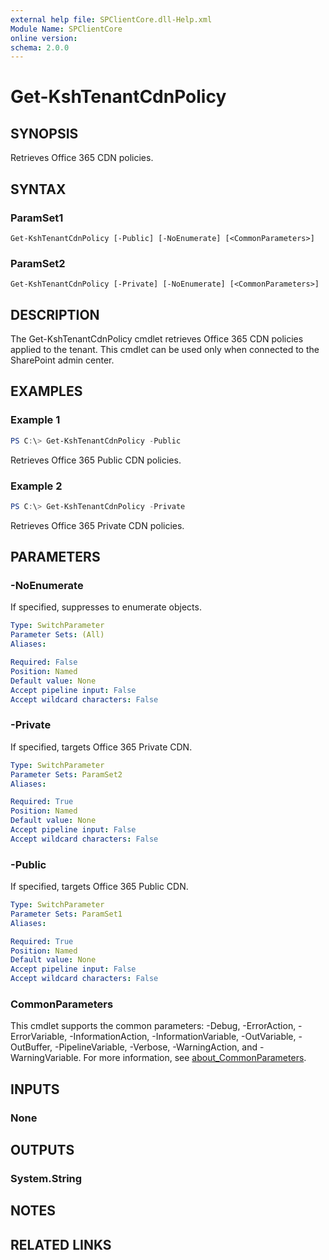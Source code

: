 ```yaml
---
external help file: SPClientCore.dll-Help.xml
Module Name: SPClientCore
online version:
schema: 2.0.0
---
```


# Get-KshTenantCdnPolicy

## SYNOPSIS
Retrieves Office 365 CDN policies.

## SYNTAX

### ParamSet1
```
Get-KshTenantCdnPolicy [-Public] [-NoEnumerate] [<CommonParameters>]
```

### ParamSet2
```
Get-KshTenantCdnPolicy [-Private] [-NoEnumerate] [<CommonParameters>]
```

## DESCRIPTION
The Get-KshTenantCdnPolicy cmdlet retrieves Office 365 CDN policies applied to the tenant.
This cmdlet can be used only when connected to the SharePoint admin center.

## EXAMPLES

### Example 1
```powershell
PS C:\> Get-KshTenantCdnPolicy -Public
```

Retrieves Office 365 Public CDN policies.

### Example 2
```powershell
PS C:\> Get-KshTenantCdnPolicy -Private
```

Retrieves Office 365 Private CDN policies.

## PARAMETERS

### -NoEnumerate
If specified, suppresses to enumerate objects.

```yaml
Type: SwitchParameter
Parameter Sets: (All)
Aliases:

Required: False
Position: Named
Default value: None
Accept pipeline input: False
Accept wildcard characters: False
```

### -Private
If specified, targets Office 365 Private CDN.

```yaml
Type: SwitchParameter
Parameter Sets: ParamSet2
Aliases:

Required: True
Position: Named
Default value: None
Accept pipeline input: False
Accept wildcard characters: False
```

### -Public
If specified, targets Office 365 Public CDN.

```yaml
Type: SwitchParameter
Parameter Sets: ParamSet1
Aliases:

Required: True
Position: Named
Default value: None
Accept pipeline input: False
Accept wildcard characters: False
```

### CommonParameters
This cmdlet supports the common parameters: -Debug, -ErrorAction, -ErrorVariable, -InformationAction, -InformationVariable, -OutVariable, -OutBuffer, -PipelineVariable, -Verbose, -WarningAction, and -WarningVariable. For more information, see [about_CommonParameters](http://go.microsoft.com/fwlink/?LinkID=113216).

## INPUTS

### None

## OUTPUTS

### System.String

## NOTES

## RELATED LINKS
